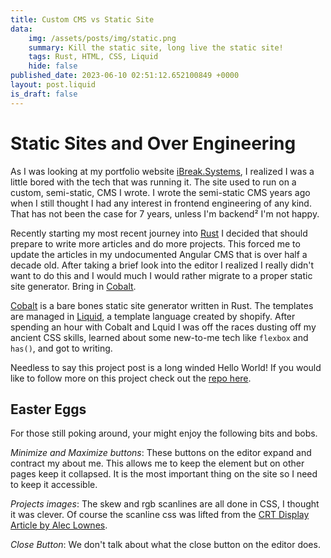```yaml
---
title: Custom CMS vs Static Site
data:
    img: /assets/posts/img/static.png
    summary: Kill the static site, long live the static site!
    tags: Rust, HTML, CSS, Liquid
    hide: false
published_date: 2023-06-10 02:51:12.652100849 +0000
layout: post.liquid
is_draft: false
---
```

# Static Sites and Over Engineering

As I was looking at my portfolio website [iBreak.Systems](https://ibreak.systems), I realized I was a little bored with the tech that was running it.  The site used to run on a custom, semi-static, CMS I wrote.  I wrote the semi-static CMS years ago when I still thought I had any interest in frontend engineering of any kind.  That has not been the case for 7 years, unless I'm backend² I'm not happy.

Recently starting my most recent journey into [Rust](https://www.rust-lang.org/) I decided that should prepare to write more articles and do more projects.  This forced me to update the articles in my undocumented Angular CMS that is over half a decade old.  After taking a brief look into the editor I realized I really didn't want to do this and I would much I would rather migrate to a proper static site generator.  Bring in [Cobalt](https://cobalt-org.github.io/).

[Cobalt](https://cobalt-org.github.io/) is a bare bones static site generator written in Rust.  The templates are managed in [Liquid](https://shopify.github.io/liquid/), a template language created by shopify.  After spending an hour with Cobalt and Lquid I was off the races dusting off my ancient CSS skills, learned about some new-to-me tech like `flexbox` and `has()`, and got to writing.

Needless to say this project post is a long winded Hello World!  If you would like to follow more on this project check out the [repo here](https://github.com/0x4445565A/0x4445565A.github.io).

## Easter Eggs
For those still poking around, your might enjoy the following bits and bobs.

_Minimize and Maximize buttons_: These buttons on the editor expand and contract my about me.  This allows me to keep the element but on other pages keep it collapsed.  It is the most important thing on the site so I need to keep it accessible.

_Projects images_: The skew and rgb scanlines are all done in CSS, I thought it was clever.  Of course the scanline css was lifted from the [CRT Display Article by Alec Lownes](http://aleclownes.com/2017/02/01/crt-display.html).

_Close Button_: We don't talk about what the close button on the editor does.
